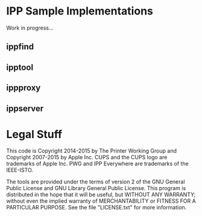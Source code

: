 # IPP Sample Implementations

Work in progress...

## ippfind

## ipptool

## ippproxy

## ippserver


# Legal Stuff

This code is Copyright 2014-2015 by The Printer Working Group and Copyright 2007-2015 by Apple Inc. CUPS and the CUPS logo are trademarks of Apple Inc.  PWG and IPP Everywhere are trademarks of the IEEE-ISTO.

The tools are provided under the terms of version 2 of the GNU General Public License and GNU Library General Public License. This program is distributed in the hope that it will be useful, but WITHOUT ANY WARRANTY; without even the implied warranty of MERCHANTABILITY or FITNESS FOR A PARTICULAR PURPOSE. See the file "LICENSE.txt" for more information.
